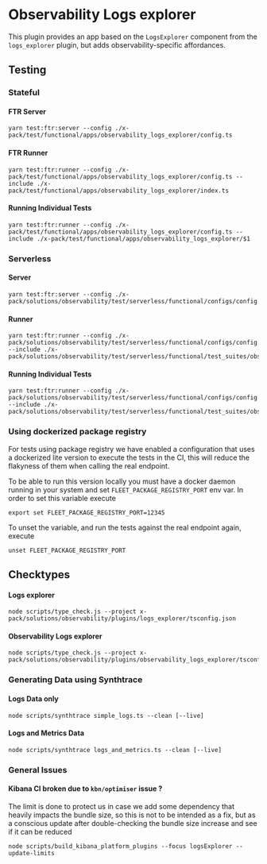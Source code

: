 # Observability Logs explorer

This plugin provides an app based on the `LogsExplorer` component from the `logs_explorer` plugin, but adds observability-specific affordances.

## Testing

### Stateful

#### FTR Server

```
yarn test:ftr:server --config ./x-pack/test/functional/apps/observability_logs_explorer/config.ts
```

#### FTR Runner

```
yarn test:ftr:runner --config ./x-pack/test/functional/apps/observability_logs_explorer/config.ts --include ./x-pack/test/functional/apps/observability_logs_explorer/index.ts
```

#### Running Individual Tests

```
yarn test:ftr:runner --config ./x-pack/test/functional/apps/observability_logs_explorer/config.ts --include ./x-pack/test/functional/apps/observability_logs_explorer/$1
```

### Serverless

#### Server

```
yarn test:ftr:server --config ./x-pack/solutions/observability/test/serverless/functional/configs/config.ts
```

#### Runner

```
yarn test:ftr:runner --config ./x-pack/solutions/observability/test/serverless/functional/configs/config.ts --include ./x-pack/solutions/observability/test/serverless/functional/test_suites/observability_logs_explorer/index.ts
```

#### Running Individual Tests

```
yarn test:ftr:runner --config ./x-pack/solutions/observability/test/serverless/functional/configs/config.ts --include ./x-pack/solutions/observability/test/serverless/functional/test_suites/observability_logs_explorer/$1
```

### Using dockerized package registry

For tests using package registry we have enabled a configuration that uses a dockerized lite version to execute the tests in the CI, this will reduce the flakyness of them when calling the real endpoint.

To be able to run this version locally you must have a docker daemon running in your system and set `FLEET_PACKAGE_REGISTRY_PORT` env var. In order to set this variable execute

```
export set FLEET_PACKAGE_REGISTRY_PORT=12345
```

To unset the variable, and run the tests against the real endpoint again, execute

```
unset FLEET_PACKAGE_REGISTRY_PORT
```

## Checktypes

#### Logs explorer

```
node scripts/type_check.js --project x-pack/solutions/observability/plugins/logs_explorer/tsconfig.json
```

#### Observability Logs explorer

```
node scripts/type_check.js --project x-pack/solutions/observability/plugins/observability_logs_explorer/tsconfig.json
```

### Generating Data using Synthtrace

#### Logs Data only

```
node scripts/synthtrace simple_logs.ts --clean [--live]
```

#### Logs and Metrics Data

```
node scripts/synthtrace logs_and_metrics.ts --clean [--live]
```

### General Issues

#### Kibana CI broken due to `kbn/optimiser` issue ?

The limit is done to protect us in case we add some dependency that heavily impacts the bundle size, so this is not to be intended as a fix, but as a conscious update after double-checking the bundle size increase and see if it can be reduced

```
node scripts/build_kibana_platform_plugins --focus logsExplorer --update-limits
```
